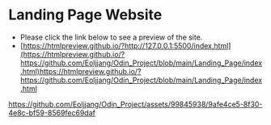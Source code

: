 # Landing Page Website
* Please click the link below to see a preview of the site.
* [https://htmlpreview.github.io/?http://127.0.0.1:5500/index.html](https://htmlpreview.github.io/?https://github.com/Eoljjang/Odin_Project/blob/main/Landing_Page/index.html)https://htmlpreview.github.io/?https://github.com/Eoljjang/Odin_Project/blob/main/Landing_Page/index.html


https://github.com/Eoljjang/Odin_Project/assets/99845938/9afe4ce5-8f30-4e8c-bf59-8569fec69daf

